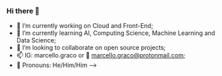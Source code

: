 ### Hi there 👋

- 🔭 I’m currently working on Cloud and Front-End;
- 🌱 I’m currently learning AI, Computing Science, Machine Learning and Data Science;
- 👯 I’m looking to collaborate on  open source projects;
- 📫 IG: marcello.graco or 📨 marcello.graco@protonmail.com;
- 🧒 Pronouns: He/Him/Him
-->
